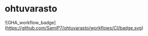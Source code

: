 # ohtuvarasto

![GHA_workflow_badge] (https://github.com/SamiP7/ohtuvarasto/workflows/CI/badge.svg)
